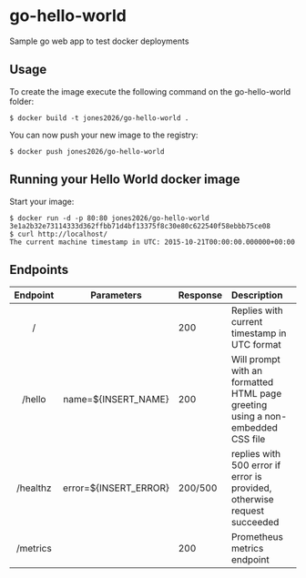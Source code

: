 # go-hello-world
Sample go web app to test docker deployments

## Usage
To create the image execute the following command on the go-hello-world folder:

	$ docker build -t jones2026/go-hello-world .

You can now push your new image to the registry:

	$ docker push jones2026/go-hello-world

## Running your Hello World docker image
Start your image:

	$ docker run -d -p 80:80 jones2026/go-hello-world
    3e1a2b32e73114333d362ffbb71d4bf13375f8c30e80c622540f58ebbb75ce08
	$ curl http://localhost/
    The current machine timestamp in UTC: 2015-10-21T00:00:00.000000+00:00



## Endpoints

|Endpoint|Parameters|Response|Description|
|:-----:|:-----:|:----|:----------|
|/||200|Replies with current timestamp in UTC format
|/hello|name=${INSERT_NAME}|200|Will prompt with an formatted HTML page greeting using a non-embedded CSS file
|/healthz|error=${INSERT_ERROR}|200/500|replies with 500 error if error is provided, otherwise request succeeded
|/metrics||200|Prometheus metrics endpoint
